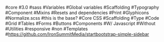 #core
#3.0
#sass
#Variables
#Global variables
#Scaffolding
#Typography
#Component
#Mixins
#Resets and dependencies
#Print
#Glyphicons
#Normalize.scss
#this is the base?
#Core CSS
#Scaffolding
#Type
#Code
#Grid
#Tables
#Forms 
#Buttons
#Components
#W/ Javascript
#Without
#Utilities 
#responsive
#non
#Templates
#https://github.com/IronSummitMedia/startbootstrap-simple-sidebar
